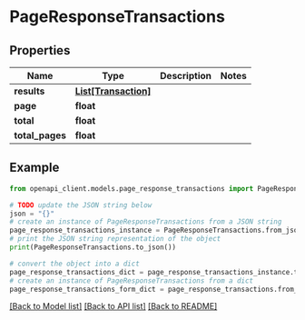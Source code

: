 # PageResponseTransactions



## Properties

Name | Type | Description | Notes
------------ | ------------- | ------------- | -------------
**results** | [**List[Transaction]**](Transaction.md) |  | 
**page** | **float** |  | 
**total** | **float** |  | 
**total_pages** | **float** |  | 

## Example

```python
from openapi_client.models.page_response_transactions import PageResponseTransactions

# TODO update the JSON string below
json = "{}"
# create an instance of PageResponseTransactions from a JSON string
page_response_transactions_instance = PageResponseTransactions.from_json(json)
# print the JSON string representation of the object
print(PageResponseTransactions.to_json())

# convert the object into a dict
page_response_transactions_dict = page_response_transactions_instance.to_dict()
# create an instance of PageResponseTransactions from a dict
page_response_transactions_form_dict = page_response_transactions.from_dict(page_response_transactions_dict)
```
[[Back to Model list]](../README.md#documentation-for-models) [[Back to API list]](../README.md#documentation-for-api-endpoints) [[Back to README]](../README.md)


